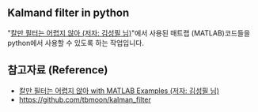 ## Kalmand filter in python
"[칼만 필터는 어렵지 않아 (저자: 김성필 님)](http://www.hanbit.co.kr/store/books/look.php?p_code=B4956047798)"에서 사용된 매트랩 (MATLAB)코드들을 python에서 사용할 수 있도록 하는 작업입니다.

## 참고자료 (Reference)
* [칼만 필터는 어렵지 않아 with MATLAB Examples (저자: 김성필 님)](http://www.hanbit.co.kr/store/books/look.php?p_code=B4956047798)
* https://github.com/tbmoon/kalman_filter

